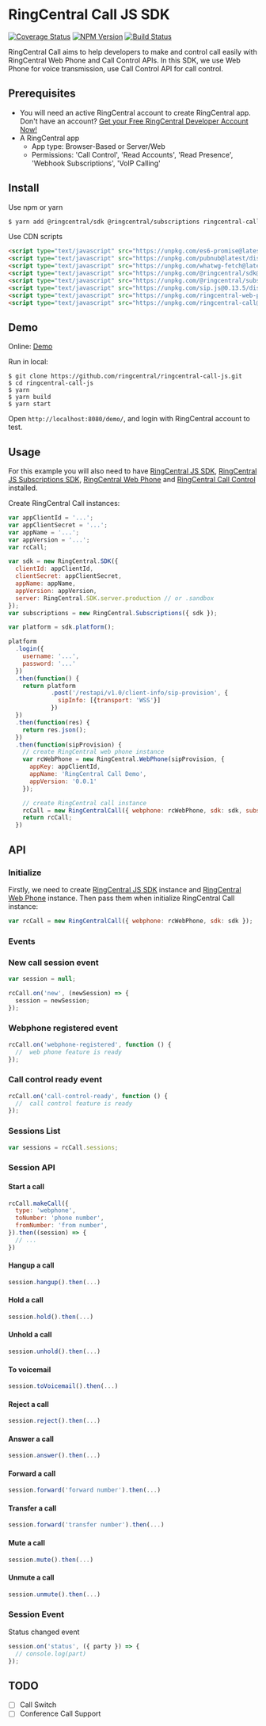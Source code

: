 # RingCentral Call JS SDK

[![Coverage Status](https://coveralls.io/repos/github/ringcentral/ringcentral-call-js/badge.svg?branch=master)](https://coveralls.io/github/ringcentral/ringcentral-call-js?branch=master)
[![NPM Version](https://img.shields.io/npm/v/ringcentral-call.svg?style=flat-square)](https://www.npmjs.com/package/ringcentral-call)
[![Build Status](https://travis-ci.org/ringcentral/ringcentral-call-js.svg?branch=master)](https://travis-ci.org/ringcentral/ringcentral-call-js)

RingCentral Call aims to help developers to make and control call easily with RingCentral Web Phone and Call Control APIs. In this SDK, we use Web Phone for voice transmission, use Call Control API for call control.

## Prerequisites

* You will need an active RingCentral account to create RingCentral app. Don't have an account? [Get your Free RingCentral Developer Account Now!](https://developers.ringcentral.com/)
* A RingCentral app
    * App type: Browser-Based or Server/Web
    * Permissions: 'Call Control', 'Read Accounts', 'Read Presence', 'Webhook Subscriptions', 'VoIP Calling'

## Install

Use npm or yarn

```bash
$ yarn add @ringcentral/sdk @ringcentral/subscriptions ringcentral-call-control ringcentral-web-phone ringcentral-call
```

Use CDN scripts

```html
<script type="text/javascript" src="https://unpkg.com/es6-promise@latest/dist/es6-promise.auto.js"></script>
<script type="text/javascript" src="https://unpkg.com/pubnub@latest/dist/web/pubnub.js"></script>
<script type="text/javascript" src="https://unpkg.com/whatwg-fetch@latest/dist/fetch.umd.js"></script>
<script type="text/javascript" src="https://unpkg.com/@ringcentral/sdk@latest/dist/ringcentral.js"></script>
<script type="text/javascript" src="https://unpkg.com/@ringcentral/subscriptions@latest/dist/ringcentral-subscriptions.js"></script>
<script type="text/javascript" src="https://unpkg.com/sip.js@0.13.5/dist/sip.js"></script>
<script type="text/javascript" src="https://unpkg.com/ringcentral-web-phone@0.7.7/dist/ringcentral-web-phone.js"></script>
<script type="text/javascript" src="https://unpkg.com/ringcentral-call@0.2.0/build/index.js"></script>
```

## Demo

Online: [Demo](https://ringcentral.github.io/ringcentral-call-js/)

Run in local:

```
$ git clone https://github.com/ringcentral/ringcentral-call-js.git
$ cd ringcentral-call-js
$ yarn
$ yarn build
$ yarn start
```

Open `http://localhost:8080/demo/`, and login with RingCentral account to test.

## Usage

For this example you will also need to have [RingCentral JS SDK](https://github.com/ringcentral/ringcentral-js/tree/master/sdk#installation), [RingCentral JS Subscriptions SDK](https://github.com/ringcentral/ringcentral-js/tree/master/subscriptions#installation), [RingCentral Web Phone](https://github.com/ringcentral/ringcentral-web-phone) and [RingCentral Call Control](https://github.com/ringcentral/ringcentral-call-control) installed.

Create RingCentral Call instances:

```js
var appClientId = '...'; 
var appClientSecret = '...';
var appName = '...';
var appVersion = '...';
var rcCall;

var sdk = new RingCentral.SDK({
  clientId: appClientId,
  clientSecret: appClientSecret,
  appName: appName,
  appVersion: appVersion,
  server: RingCentral.SDK.server.production // or .sandbox
});
var subscriptions = new RingCentral.Subscriptions({ sdk });

var platform = sdk.platform();

platform
  .login({
    username: '...',
    password: '...'
  })
  .then(function() {
    return platform
            .post('/restapi/v1.0/client-info/sip-provision', {
              sipInfo: [{transport: 'WSS'}]
            })
  })
  .then(function(res) {
    return res.json();
  })
  .then(function(sipProvision) {
    // create RingCentral web phone instance
    var rcWebPhone = new RingCentral.WebPhone(sipProvision, {
      appKey: appClientId,
      appName: 'RingCentral Call Demo',
      appVersion: '0.0.1'
    });

    // create RingCentral call instance
    rcCall = new RingCentralCall({ webphone: rcWebPhone, sdk: sdk, subscriptions: subscriptions });
    return rcCall;
  })
```

## API

### Initialize

Firstly, we need to create [RingCentral JS SDK](https://github.com/ringcentral/ringcentral-js#installation) instance and [RingCentral Web Phone](https://github.com/ringcentral/ringcentral-web-phone#application) instance. Then pass them when initialize RingCentral Call instance:

```js
var rcCall = new RingCentralCall({ webphone: rcWebPhone, sdk: sdk });
```

### Events

### New call session event

```js
var session = null;

rcCall.on('new', (newSession) => {
  session = newSession;
});
```

### Webphone registered event

```js
rcCall.on('webphone-registered', function () {
  //  web phone feature is ready
});
```

### Call control ready event

```js
rcCall.on('call-control-ready', function () {
  //  call control feature is ready
});
```

### Sessions List

```js
var sessions = rcCall.sessions;
```

### Session API

#### Start a call

```js
rcCall.makeCall({
  type: 'webphone',
  toNumber: 'phone number',
  fromNumber: 'from number',
}).then((session) => {
  // ...
})
```

#### Hangup a call

```js
session.hangup().then(...)
```

#### Hold a call

```js
session.hold().then(...)
```

#### Unhold a call

```js
session.unhold().then(...)
```

#### To voicemail

```js
session.toVoicemail().then(...)
```

#### Reject a call

```js
session.reject().then(...)
```

#### Answer a call

```js
session.answer().then(...)
```

#### Forward a call

```js
session.forward('forward number').then(...)
```

#### Transfer a call

```js
session.forward('transfer number').then(...)
```

#### Mute a call

```js
session.mute().then(...)
```

#### Unmute a call

```js
session.unmute().then(...)
```

### Session Event

Status changed event

```js
session.on('status', ({ party }) => {
  // console.log(part)
});
```

## TODO

- [ ] Call Switch
- [ ] Conference Call Support
